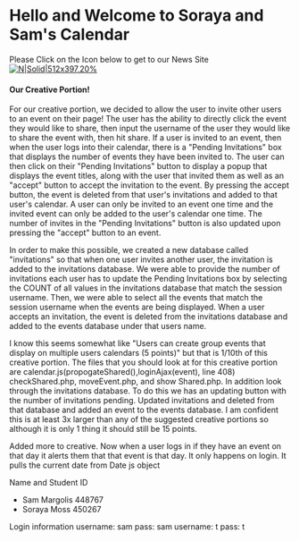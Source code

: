 # Hello and Welcome to Soraya and Sam's Calendar



Please Click on the Icon below to get to our News Site
[![N|Solid|512x397,20%](https://image.flaticon.com/icons/png/512/55/55281.png)](http://ec2-18-220-49-137.us-east-2.compute.amazonaws.com/~sorayamoss/calendar.php)

#### Our Creative Portion!
For our creative portion, we decided to allow the user to invite other users to an event on their page! The user has the ability to directly click the event they would like to share, then input the username of the user they would like to share the event with, then hit share. If a user is invited to an event, then when the user logs into their calendar, there is a "Pending Invitations" box that displays the number of events they have been invited to. The user can then click on their "Pending Invitations" button to display a popup that displays the event titles, along with the user that invited them as well as an "accept" button to accept the invitation to the event. By pressing the accept button, the event is deleted from that user's invitations and added to that user's calendar. A user can only be invited to an event one time and the invited event can only be added to the user's calendar one time. The number of invites in the "Pending Invitations" button is also updated upon pressing the "accept" button to an event.

In order to make this possible, we created a new database called "invitations" so that when one user invites another user, the invitation is added to the invitations database. We were able to provide the number of invitations each user has to update the Pending Invitations box by selecting the COUNT of all values in the invitations database that match the session username. Then, we were able to select all the events that match the session username when the events are being displayed. When a user accepts an invitation, the event is deleted from the invitations database and added to the events database under that users name.

I know this seems somewhat like "Users can create group events that display on multiple users calendars (5 points)" but that is 1/10th of this creative portion.  The files that you should look at for this creative portion are calendar.js(propogateShared(),loginAjax(event), line 408) checkShared.php, moveEvent.php, and
show Shared.php.  In addition look through the invitations database.  To do this we has an updating button with the number of invitations pending.  Updated invitations and deleted from that database and added an event to the events database.  I am confident this is at least 3x larger than any of the suggested creative portions so although it is only 1 thing it should still be 15 points.


Added more to creative.  Now when a user logs in if they have an event on that day it alerts them that that event is that day.  It only happens on login.  It pulls the current date from Date js object

Name and Student ID
  - Sam Margolis 448767
  - Soraya Moss 450267

 Login information
 username: sam pass: sam
 username: t pass: t
